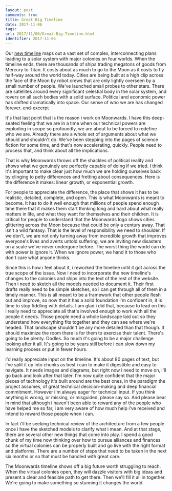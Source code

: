 ```yaml
---
layout: post
comments: true
title: Great Big Timeline
date: 2017-11-06
tags:
url: 2017/11/06/Great-Big-Timeline.html
identifier: 2017-11-06
---
```


Our [new timeline](https://www.moonwards.com/timeline.html) maps out a vast set of complex, interconnecting plans leading to a solar system with major colonies on four worlds. When the timeline ends, there are thousands of ships trading megatons of goods from Mercury to Titan. It costs about as much to go to the Moon as it costs to fly half-way around the world today. Cities are being built at a high clip across the face of the Moon by robot crews that are only lightly overseen by a small number of people. We've launched small probes to other stars. There are satellites around every significant celestial body in the solar system, and rovers on all such bodies with a solid surface. Political and economic power has shifted dramatically into space. Our sense of who we are has changed forever. end-excerpt

It's that last point that is the reason i work on Moonwards. I have this deep-seated feeling that we are in a time when our technical powers are exploding in scope so profoundly, we are about to be forced to redefine who we are. Already there are a whole set of arguments about what we should and shouldn't do. We've been stepping into the pages of science fiction for some time, and that's now accelerating, quickly. People need to process that, and think about all the implications.

That is why Moonwards throws off the shackles of political reality and shows what we genuinely are perfectly capable of doing if we tried. I think it's important to make clear just how much we are holding ourselves back by clinging to petty differences and fretting about consequences. Here is the difference it makes: linear growth, or exponential growth.

For people to appreciate the difference, the place that shows it has to be realistic, detailed, complete, and open. This is what Moonwards is meant to become. It has to do it well enough that millions of people spend enough time there that it makes them start thinking long and hard about what really matters in life, and what they want for themselves and their children. It is critical for people to understand that the Moonwards logo shows cities glittering across the Moon because that could be only a century away. That isn't a wild fantasy. That is the level of responsibility we need to shoulder. If we don't, we are not only turning away from incredible growth that improves everyone's lives and averts untold suffering, we are inviting new disasters on a scale we've never undergone before. The worst thing the world can do with power is ignore it. When we ignore power, we hand it to those who don't care what anyone thinks.

Since this is how i feel about it, i reworked the timeline until it got across the true scope of the issue. Now i need to incorporate the new timeline's changes to the colonies and ships into the text of the rest of the website. Then i need to sketch all the models needed to document it. Their first drafts really need to be simple sketches, so i can get through all of them in a timely manner. This is all meant to be a framework that other people flesh out and improve, so now that it has a solid foundation i'm confident in, it is time to stop fiddling with details. I am glad i did that, because to lead on this i really need to appreciate all that's involved enough to work with all the people it needs. Those people need a whole landscape laid out so they understand how everything fits together and they can see where we're headed. That landscape shouldn't be any more detailed than that though. It should maximize the room there is for them to exercise their talent. There's going to be plenty. Oodles. So much it's going to be a major challenge looking after it all. It's going to be years still before i can slow down my learning process or put in fewer hours.

I'd really appreciate input on the timeline. It's about 80 pages of text, but i've split it up into chunks as best i can to make it digestible and easy to navigate. It needs images and diagrams, but right now i need to move on, i'll go back and look after that later. I'm now quite confident that the major pieces of technology it's built around are the best ones, in the paradigm the project assumes, of great technical decision-making and deep financial commitment. However i'm always eager for technical input. If you think anything is wrong, or missing, or misguided, please say so. And please bear in mind that although i haven't been able to reward any of the people who have helped me so far, i am very aware of how much help i've received and intend to reward those people when i can.

In fact i'll be seeking technical review of the architecture from a few people once i have the sketched models to clarify what i mean. And at that stage, there are several other new things that come into play. I spend a good chunk of my time now thinking over how to pursue alliances and finances so the virtual colonies can be properly built and go live with the right format and platforms. There are a number of steps that need to be taken in the next six months or so that must be handled with great care.

The Moonwards timeline shows off a big future worth struggling to reach. When the virtual colonies open, they will dazzle visitors with big ideas and present a clear and feasible path to get there. Then we'll fill it all in together. We're going to make something so stunning it changes the world.
